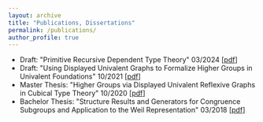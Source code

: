 ```yaml
---
layout: archive
title: "Publications, Dissertations"
permalink: /publications/
author_profile: true
---
```

* Draft: "Primitive Recursive Dependent Type Theory" 03/2024 [[pdf](/files/prdtt_draft.pdf)]
* Draft: "Using Displayed Univalent Graphs to Formalize Higher Groups in Univalent Foundations" 10/2021 [[pdf](/files/durgs.pdf)]
* Master Thesis: "Higher Groups via Displayed Univalent Reflexive Graphs in Cubical Type Theory" 10/2020 [[pdf](/files/master.pdf)]
* Bachelor Thesis: "Structure Results and Generators for Congruence Subgroups and Application to the Weil Representation" 03/2018 [[pdf](/files/bachelor.pdf)]